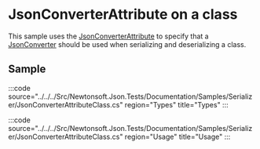 ﻿# JsonConverterAttribute on a class

This sample uses the [JsonConverterAttribute](/api/newtonsoft/json/jsonconverterattribute/) to specify that a [JsonConverter](/api/newtonsoft/json/jsonconverter/) should be used when serializing and deserializing a class.

## Sample

:::code source="../../../Src/Newtonsoft.Json.Tests/Documentation/Samples/Serializer/JsonConverterAttributeClass.cs" region="Types" title="Types" :::

:::code source="../../../Src/Newtonsoft.Json.Tests/Documentation/Samples/Serializer/JsonConverterAttributeClass.cs" region="Usage" title="Usage" :::

